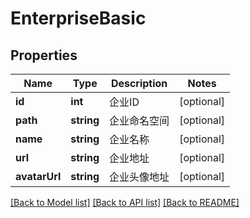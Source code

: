 # EnterpriseBasic

## Properties
Name | Type | Description | Notes
------------ | ------------- | ------------- | -------------
**id** | **int** | 企业ID | [optional] 
**path** | **string** | 企业命名空间 | [optional] 
**name** | **string** | 企业名称 | [optional] 
**url** | **string** | 企业地址 | [optional] 
**avatarUrl** | **string** | 企业头像地址 | [optional] 

[[Back to Model list]](../../README.md#documentation-for-models) [[Back to API list]](../../README.md#documentation-for-api-endpoints) [[Back to README]](../../README.md)


